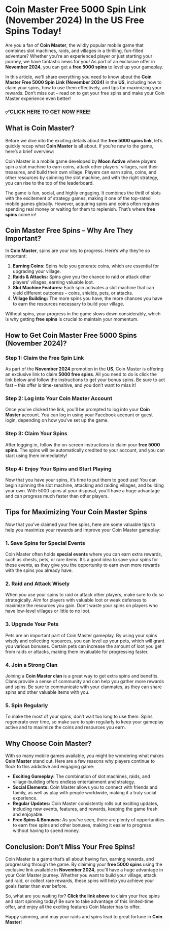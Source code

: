 # Coin Master Free 5000 Spin Link (November 2024) In the US Free Spins Today!

Are you a fan of **Coin Master**, the wildly popular mobile game that combines slot machines, raids, and villages in a thrilling, fun-filled adventure? Whether you're an experienced player or just starting your journey, we have fantastic news for you! As part of an exclusive offer in **November 2024**, you can get a **free 5000 spins** to level up your gameplay.

In this article, we'll share everything you need to know about the **Coin Master Free 5000 Spin Link (November 2024)** in the **US**, including how to claim your spins, how to use them effectively, and tips for maximizing your rewards. Don’t miss out – read on to get your free spins and make your Coin Master experience even better!

### [✅CLICK HERE TO GET NOW FREE!](https://edris2025.github.io/spins/)

## What is Coin Master?

Before we dive into the exciting details about the **free 5000 spins link**, let’s quickly recap what **Coin Master** is all about. If you’re new to the game, here’s a brief overview:

Coin Master is a mobile game developed by **Moon Active** where players spin a slot machine to earn coins, attack other players' villages, raid their treasures, and build their own village. Players can earn spins, coins, and other resources by spinning the slot machine, and with the right strategy, you can rise to the top of the leaderboard.

The game is fun, social, and highly engaging. It combines the thrill of slots with the excitement of strategy games, making it one of the top-rated mobile games globally. However, acquiring spins and coins often requires spending real money or waiting for them to replenish. That’s where **free spins** come in!

## Coin Master Free Spins – Why Are They Important?

In **Coin Master**, spins are your key to progress. Here’s why they’re so important:

1. **Earning Coins:** Spins help you generate coins, which are essential for upgrading your village.
2. **Raids & Attacks:** Spins give you the chance to raid or attack other players’ villages, earning valuable loot.
3. **Slot Machine Features:** Each spin activates a slot machine that can yield different outcomes – coins, shields, pets, or attacks. 
4. **Village Building:** The more spins you have, the more chances you have to earn the resources necessary to build your village.

Without spins, your progress in the game slows down considerably, which is why getting **free spins** is crucial to maintain your momentum.

## How to Get Coin Master Free 5000 Spins (November 2024)?

### Step 1: Claim the Free Spin Link

As part of the **November 2024** promotion in the **US**, Coin Master is offering an exclusive link to claim **5000 free spins**. All you need to do is click the link below and follow the instructions to get your bonus spins. Be sure to act fast – this offer is time-sensitive, and you don’t want to miss it!

### Step 2: Log into Your Coin Master Account

Once you’ve clicked the link, you’ll be prompted to log into your **Coin Master** account. You can log in using your Facebook account or guest login, depending on how you’ve set up the game.

### Step 3: Claim Your Spins

After logging in, follow the on-screen instructions to claim your **free 5000 spins**. The spins will be automatically credited to your account, and you can start using them immediately!

### Step 4: Enjoy Your Spins and Start Playing

Now that you have your spins, it’s time to put them to good use! You can begin spinning the slot machine, attacking and raiding villages, and building your own. With 5000 spins at your disposal, you’ll have a huge advantage and can progress much faster than other players.

## Tips for Maximizing Your Coin Master Spins

Now that you’ve claimed your free spins, here are some valuable tips to help you maximize your rewards and improve your Coin Master gameplay:

### 1. **Save Spins for Special Events**

Coin Master often holds **special events** where you can earn extra rewards, such as chests, pets, or rare items. It’s a good idea to save your spins for these events, as they give you the opportunity to earn even more rewards with the spins you already have.

### 2. **Raid and Attack Wisely**

When you use your spins to raid or attack other players, make sure to do so strategically. Aim for players with valuable loot or weak defenses to maximize the resources you gain. Don’t waste your spins on players who have low-level villages or little to no loot.

### 3. **Upgrade Your Pets**

Pets are an important part of Coin Master gameplay. By using your spins wisely and collecting resources, you can level up your pets, which will grant you various bonuses. Certain pets can increase the amount of loot you get from raids or attacks, making them invaluable for progressing faster.

### 4. **Join a Strong Clan**

Joining a **Coin Master clan** is a great way to get extra spins and benefits. Clans provide a sense of community and can help you gather more rewards and spins. Be sure to communicate with your clanmates, as they can share spins and other valuable items with you.

### 5. **Spin Regularly**

To make the most of your spins, don’t wait too long to use them. Spins regenerate over time, so make sure to spin regularly to keep your gameplay active and to maximize the coins and resources you earn.

## Why Choose Coin Master?

With so many mobile games available, you might be wondering what makes **Coin Master** stand out. Here are a few reasons why players continue to flock to this addictive and engaging game:

- **Exciting Gameplay:** The combination of slot machines, raids, and village-building offers endless entertainment and strategy.
- **Social Elements:** Coin Master allows you to connect with friends and family, as well as play with people worldwide, making it a truly social experience.
- **Regular Updates:** Coin Master consistently rolls out exciting updates, including new events, features, and rewards, keeping the game fresh and enjoyable.
- **Free Spins & Bonuses:** As you’ve seen, there are plenty of opportunities to earn free spins and other bonuses, making it easier to progress without having to spend money.

## Conclusion: Don’t Miss Your Free Spins!

Coin Master is a game that’s all about having fun, earning rewards, and progressing through the game. By claiming your **free 5000 spins** using the exclusive link available in **November 2024**, you’ll have a huge advantage in your Coin Master journey. Whether you want to build your village, attack and raid, or collect rare rewards, these spins will help you achieve your goals faster than ever before.

So, what are you waiting for? **Click the link above** to claim your free spins and start spinning today! Be sure to take advantage of this limited-time offer, and enjoy all the exciting features Coin Master has to offer.

Happy spinning, and may your raids and spins lead to great fortune in **Coin Master**!
